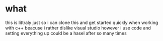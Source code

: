 # what
this is littraly just so i can clone this and get started quickly when working with c++ beacuse i rather dislike visual studio however i use code and setting everything up could be a hasel after so many times
